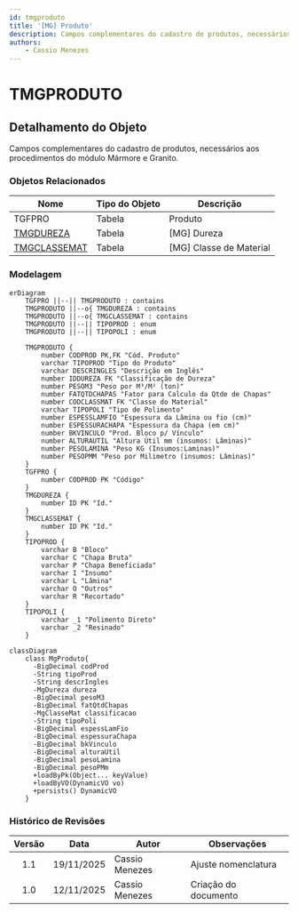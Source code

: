 ```yaml
---
id: tmgproduto
title: '[MG] Produto'
description: Campos complementares do cadastro de produtos, necessários aos procedimentos do módulo Mármore e Granito.
authors:
    - Cassio Menezes
---
```

# TMGPRODUTO

## Detalhamento do Objeto

Campos complementares do cadastro de produtos, necessários aos procedimentos do módulo Mármore e Granito.

### Objetos Relacionados

| Nome | Tipo do Objeto | Descrição |
|--|--|--|
| TGFPRO | Tabela | Produto |
| [TMGDUREZA](TMGDUREZA.md) | Tabela | [MG] Dureza |
| [TMGCLASSEMAT](TMGCLASSEMAT.md) | Tabela | [MG] Classe de Material |

### Modelagem

```mermaid
erDiagram
    TGFPRO ||--|| TMGPRODUTO : contains
    TMGPRODUTO ||--o{ TMGDUREZA : contains
    TMGPRODUTO ||--o{ TMGCLASSEMAT : contains
    TMGPRODUTO ||--|| TIPOPROD : enum
    TMGPRODUTO ||--|| TIPOPOLI : enum

    TMGPRODUTO {
        number CODPROD PK,FK "Cód. Produto"
        varchar TIPOPROD "Tipo do Produto"
        varchar DESCRINGLES "Descrição em Inglês"
        number IDDUREZA FK "Classificação de Dureza"
        number PESOM3 "Peso por M³/M² (ton)"
        number FATQTDCHAPAS "Fator para Calculo da Qtde de Chapas"
        number CODCLASSMAT FK "Classe do Material"
        varchar TIPOPOLI "Tipo de Polimento"
        number ESPESSLAMFIO "Espessura da Lâmina ou fio (cm)"
        number ESPESSURACHAPA "Espessura da Chapa (em cm)"
        number BKVINCULO "Prod. Bloco p/ Vínculo"
        number ALTURAUTIL "Altura Útil mm (insumos: Lâminas)"
        number PESOLAMINA "Peso KG (Insumos:Laminas)"
        number PESOPMM "Peso por Milimetro (insumos: Lâminas)"
    }
    TGFPRO {
        number CODPROD PK "Código"
    }
    TMGDUREZA {
        number ID PK "Id."
    }
    TMGCLASSEMAT {
        number ID PK "Id."
    }
    TIPOPROD {
        varchar B "Bloco"
        varchar C "Chapa Bruta"
        varchar P "Chapa Beneficiada"
        varchar I "Insumo"
        varchar L "Lâmina"
        varchar O "Outros"
        varchar R "Recortado"
    }
    TIPOPOLI {
        varchar _1 "Polimento Direto"
        varchar _2 "Resinado"
    }
```

```mermaid
classDiagram
    class MgProduto{
      -BigDecimal codProd
      -String tipoProd
      -String descrIngles
      -MgDureza dureza
      -BigDecimal pesoM3
      -BigDecimal fatQtdChapas
      -MgClasseMat classificacao
      -String tipoPoli
      -BigDecimal espessLamFio
      -BigDecimal espessuraChapa
      -BigDecimal bkVinculo
      -BigDecimal alturaUtil
      -BigDecimal pesoLamina
      -BigDecimal pesoPMm
      +loadByPk(Object... keyValue)
      +loadByVO(DynamicVO vo)
      +persists() DynamicVO
    }
```

### Histórico de Revisões

| Versão | Data | Autor | Observações |
|:--:|:--:|--|--|
| 1.1 | 19/11/2025 | Cassio Menezes | Ajuste nomenclatura |
| 1.0 | 12/11/2025 | Cassio Menezes | Criação do documento |
